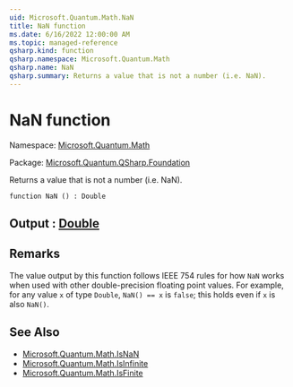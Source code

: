 ```yaml
---
uid: Microsoft.Quantum.Math.NaN
title: NaN function
ms.date: 6/16/2022 12:00:00 AM
ms.topic: managed-reference
qsharp.kind: function
qsharp.namespace: Microsoft.Quantum.Math
qsharp.name: NaN
qsharp.summary: Returns a value that is not a number (i.e. NaN).
---
```


# NaN function

Namespace: [Microsoft.Quantum.Math](xref:Microsoft.Quantum.Math)

Package: [Microsoft.Quantum.QSharp.Foundation](https://nuget.org/packages/Microsoft.Quantum.QSharp.Foundation)


Returns a value that is not a number (i.e. NaN).

```qsharp
function NaN () : Double
```


## Output : [Double](xref:microsoft.quantum.qsharp.valueliterals#double-literals)



## Remarks

The value output by this function follows IEEE 754 rules for how `NaN`works when used with other double-precision floating point values.For example, for any value `x` of type `Double`, `NaN() == x` is`false`; this holds even if `x` is also `NaN()`.

## See Also

- [Microsoft.Quantum.Math.IsNaN](xref:Microsoft.Quantum.Math.IsNaN)
- [Microsoft.Quantum.Math.IsInfinite](xref:Microsoft.Quantum.Math.IsInfinite)
- [Microsoft.Quantum.Math.IsFinite](xref:Microsoft.Quantum.Math.IsFinite)